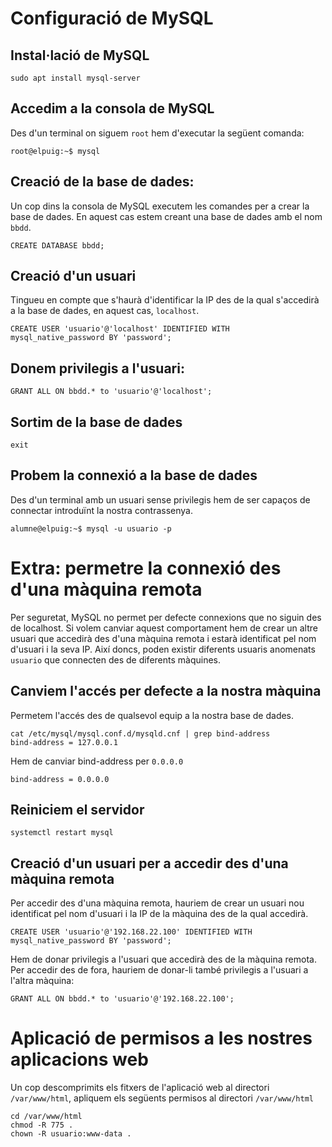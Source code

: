 # Configuració de MySQL
## Instal·lació de MySQL
```console
sudo apt install mysql-server
```

## Accedim a la consola de MySQL
Des d'un terminal on siguem `root` hem d'executar la següent comanda:
```console
root@elpuig:~$ mysql
```

## Creació de la base de dades:
Un cop dins la consola de MySQL executem les comandes per a crear la base de dades. En aquest cas estem creant una base de dades amb el nom `bbdd`.

```console
CREATE DATABASE bbdd;
```

## Creació d'un usuari
Tingueu en compte que s'haurà d'identificar la IP des de la qual s'accedirà a la base de dades, en aquest cas, `localhost`.

```console
CREATE USER 'usuario'@'localhost' IDENTIFIED WITH mysql_native_password BY 'password';
```

## Donem privilegis a l'usuari:
```console
GRANT ALL ON bbdd.* to 'usuario'@'localhost';
```

## Sortim de la base de dades
```console
exit
```

## Probem la connexió a la base de dades
Des d'un terminal amb un usuari sense privilegis hem de ser capaços de connectar introduïnt la nostra contrassenya.

```console
alumne@elpuig:~$ mysql -u usuario -p
```

# Extra: permetre la connexió des d'una màquina remota
Per seguretat, MySQL no permet per defecte connexions que no siguin des de localhost. Si volem canviar aquest comportament hem de crear un altre usuari que accedirà des d'una màquina remota i estarà identificat pel nom d'usuari i la seva IP. Així doncs, poden existir diferents usuaris anomenats `usuario` que connecten des de diferents màquines.

## Canviem l'accés per defecte a la nostra màquina
Permetem l'accés des de qualsevol equip a la nostra base de dades.

```console
cat /etc/mysql/mysql.conf.d/mysqld.cnf | grep bind-address
bind-address = 127.0.0.1
```

Hem de canviar bind-address per `0.0.0.0`
```console
bind-address = 0.0.0.0
```

## Reiniciem el servidor
```console
systemctl restart mysql
```

## Creació d'un usuari per a accedir des d'una màquina remota
Per accedir des d'una màquina remota, hauriem de crear un usuari nou identificat pel nom d'usuari i la IP de la màquina des de la qual accedirà.

```console
CREATE USER 'usuario'@'192.168.22.100' IDENTIFIED WITH mysql_native_password BY 'password';
```

Hem de donar privilegis a l'usuari que accedirà des de la màquina remota.
Per accedir des de fora, hauriem de donar-li també privilegis a l'usuari a l'altra màquina:

```console
GRANT ALL ON bbdd.* to 'usuario'@'192.168.22.100';
```

# Aplicació de permisos a les nostres aplicacions web
Un cop descomprimits els fitxers de l'aplicació web al directori `/var/www/html`, apliquem els següents permisos al directori `/var/www/html`

```console
cd /var/www/html
chmod -R 775 .
chown -R usuario:www-data .
```
